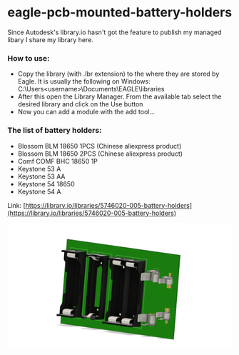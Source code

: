 # eagle-pcb-mounted-battery-holders
Since Autodesk's library.io hasn't got the feature to publish my managed libary I share my library here. 

### How to use:
* Copy the library (with .lbr extension) to the where they are stored by Eagle. It is usually the following on Windows: C:\Users\<username>\Documents\EAGLE\libraries
* After this open the Library Manager. From the available tab select the desired library and click on the Use button
* Now you can add a module with the add tool...

### The list of battery holders:
* Blossom BLM 18650 1PCS (Chinese aliexpress product)
* Blossom BLM 18650 2PCS (Chinese aliexpress product)
* Comf COMF BHC 18650 1P
* Keystone 53 A
* Keystone 53 AA
* Keystone 54 18650
* Keystone 54 A

Link: [https://library.io/libraries/5746020-005-battery-holders](https://library.io/libraries/5746020-005-battery-holders)

![image of the modules](images/img1.png)
